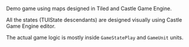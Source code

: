 Demo game using maps designed in Tiled and Castle Game Engine.

All the states (TUIState descendants) are designed visually
using Castle Game Engine editor.

The actual game logic is mostly inside `GameStatePlay` and `GameUnit` units.
